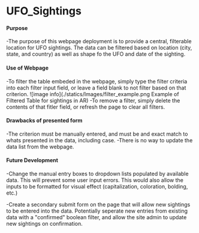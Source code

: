 # UFO_Sightings

#### Purpose
-The purpose of this webpage deployment is to provide a central, filterable location for UFO sightings. The data can be filtered based on location (city, state, and country) as well as shape fo the UFO and date of the sighting.

#### Use of Webpage
-To filter the table embeded in the webpage, simply type the filter criteria into each filter input field, or leave a field blank to not filter based on that criterion.
![image info](./statics/Images/filter_example.png Example of Filtered Table for sightings in AR)
-To remove a filter, simply delete the contents of that fitler field, or refresh the page to clear all filters.

#### Drawbacks of presented form
-The criterion must be manually entered, and must be and exact match to whats presented in the data, including case.
-There is no way to update the data list from the webpage.

#### Future Development
-Change the manual entry boxes to dropdown lists populated by available data. This will prevent some user input errors. This would also allow the inputs to be formatted for visual effect (capitalization, coloration, bolding, etc.)

-Create a secondary submit form on the page that will allow new sightings to be entered into the data. Potentially seperate new entries from existing data with a "confirmed" boolean filter, and allow the site admin to update new sightings on confirmation.
